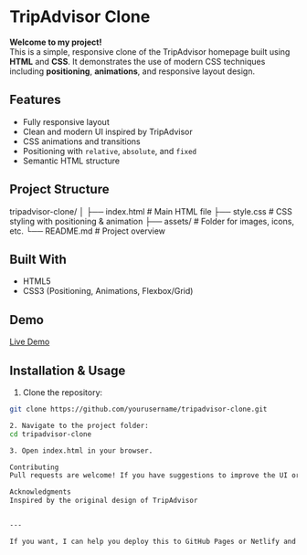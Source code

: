 # TripAdvisor Clone

**Welcome to my project!**  
This is a simple, responsive clone of the TripAdvisor homepage built using **HTML** and **CSS**. It demonstrates the use of modern CSS techniques including **positioning**, **animations**, and responsive layout design.

## Features

- Fully responsive layout  
- Clean and modern UI inspired by TripAdvisor  
- CSS animations and transitions  
- Positioning with `relative`, `absolute`, and `fixed`  
- Semantic HTML structure  

## Project Structure

tripadvisor-clone/ │ ├── index.html # Main HTML file ├── style.css # CSS styling with positioning & animation ├── assets/ # Folder for images, icons, etc. └── README.md # Project overview


## Built With

- HTML5  
- CSS3 (Positioning, Animations, Flexbox/Grid)

## Demo

[Live Demo](https://your-live-site-link.com) <!-- Replace with your deployed site link -->

## Installation & Usage

1. Clone the repository:

```bash
git clone https://github.com/yourusername/tripadvisor-clone.git

2. Navigate to the project folder:
cd tripadvisor-clone

3. Open index.html in your browser.

Contributing
Pull requests are welcome! If you have suggestions to improve the UI or add new features, feel free to fork the repo and submit a PR.

Acknowledgments
Inspired by the original design of TripAdvisor


---

If you want, I can help you deploy this to GitHub Pages or Netlify and update the demo link too!
